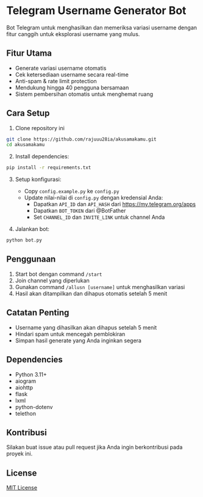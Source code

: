 # Telegram Username Generator Bot

Bot Telegram untuk menghasilkan dan memeriksa variasi username dengan fitur canggih untuk eksplorasi username yang mulus.

## Fitur Utama

- Generate variasi username otomatis
- Cek ketersediaan username secara real-time
- Anti-spam & rate limit protection
- Mendukung hingga 40 pengguna bersamaan
- Sistem pembersihan otomatis untuk menghemat ruang

## Cara Setup

1. Clone repository ini
```bash
git clone https://github.com/rajuuu28ia/akusamakamu.git
cd akusamakamu
```

2. Install dependencies:
```bash
pip install -r requirements.txt
```

3. Setup konfigurasi:
   - Copy `config.example.py` ke `config.py`
   - Update nilai-nilai di `config.py` dengan kredensial Anda:
     - Dapatkan `API_ID` dan `API_HASH` dari https://my.telegram.org/apps
     - Dapatkan `BOT_TOKEN` dari @BotFather
     - Set `CHANNEL_ID` dan `INVITE_LINK` untuk channel Anda

4. Jalankan bot:
```bash
python bot.py
```

## Penggunaan

1. Start bot dengan command `/start`
2. Join channel yang diperlukan
3. Gunakan command `/allusn [username]` untuk menghasilkan variasi
4. Hasil akan ditampilkan dan dihapus otomatis setelah 5 menit

## Catatan Penting

- Username yang dihasilkan akan dihapus setelah 5 menit
- Hindari spam untuk mencegah pemblokiran
- Simpan hasil generate yang Anda inginkan segera

## Dependencies

- Python 3.11+
- aiogram
- aiohttp
- flask
- lxml
- python-dotenv
- telethon

## Kontribusi

Silakan buat issue atau pull request jika Anda ingin berkontribusi pada proyek ini.

## License

[MIT License](LICENSE)